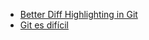 -	[Better Diff Highlighting in Git](https://joelclermont.com/post/2021-02/better-diff-highlighting-in-git/)
-	[Git es difícil](https://mastodon.sdf.org/@khm/107301080271400610)
